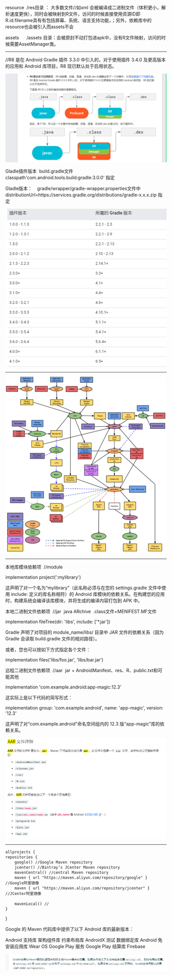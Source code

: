 resource  /res目录 ： 大多数文件//如xml 会被编译成二进制文件（体积更小，解析速度更快），同时会被映射到R文件，访问的时候直接使用资源ID即R.id.filename具有有包括屏幕、系统、语言支持功能，；另外，依赖库中的resource也会被引入而assets不会




assets      /assets 目录：会被原封不动打包进apk中，没有R文件映射，访问的时候需要AssetManager类。


----------


//R8 是在 Android Gradle 插件 3.3.0 中引入的，对于使用插件 3.4.0 及更高版本的应用和 Android 库项目，R8 现已默认处于启用状态。

![](https://github.com/WhileCrow/AndroidKnowledge/blob/main/res/0001.png)


Gladle插件版本  build.gradle文件  classpath'com.android.tools.build:gradle:3.0.0' 指定

Gladle版本：    gradle/wrapper/gradle-wrapper.properties文件中 distributionUrl=https\://services.gradle.org/distributions/gradle-x.x.x.zip 指定


![](https://github.com/WhileCrow/AndroidKnowledge/blob/main/res/0002.png)



----------


![](https://github.com/WhileCrow/AndroidKnowledge/blob/main/res/0003.webp)





----------



本地库模块依赖项  //module

implementation project(':mylibrary')



这声明了对一个名为“mylibrary”（此名称必须与在您的 settings.gradle 文件中使用 include: 定义的库名称相符）的 Android 库模块的依赖关系。在构建您的应用时，构建系统会编译该库模块，并将生成的编译内容打包到 APK 中。

本地二进制文件依赖项  //jar  java ARchive  .class文件+MENIFEST.MF文件

implementation fileTree(dir: 'libs', include: ['*.jar'])



Gradle 声明了对项目的 module_name/libs/ 目录中 JAR 文件的依赖关系（因为 Gradle 会读取 build.gradle 文件的相对路径）。

或者，您也可以按如下方式指定各个文件：

implementation files('libs/foo.jar', 'libs/bar.jar')



远程二进制文件依赖项  //aar  jar + AndroidManifest、res、R、public.txt和可能其他

implementation 'com.example.android:app-magic:12.3'



这实际上是以下代码的简写形式：

implementation group: 'com.example.android', name: 'app-magic', version: '12.3'




这声明了对“com.example.android”命名空间组内的 12.3 版“app-magic”库的依赖关系。

![](https://github.com/WhileCrow/AndroidKnowledge/blob/main/res/0004.png)



----------


    allprojects {
    repositories {
        google() //Google Maven repository
        jcenter() //Bintray’s JCenter Maven repository
        mavenCentral() //central Maven repository
        maven { url "https://maven.aliyun.com/repository/google" }  //Google阿里镜像
        maven { url "https://maven.aliyun.com/repository/jcenter" }  //JCenter阿里镜像

        mavenLocal() //
    }
}


Google 的 Maven 代码库中提供了以下 Android 库的最新版本：

Android 支持库
架构组件库
约束布局库
AndroidX 测试
数据绑定库
Android 免安装应用库
Wear OS
Google Play 服务
Google Play 结算库
Firebase


![](https://github.com/WhileCrow/AndroidKnowledge/blob/main/res/0005.png)
